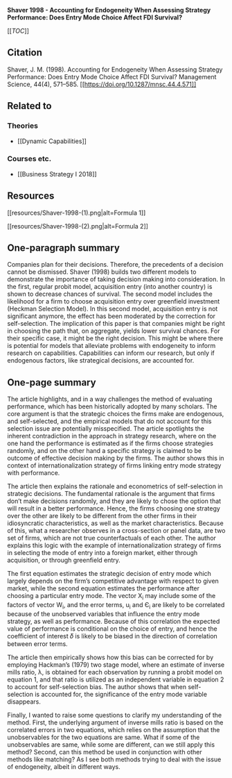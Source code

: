 **Shaver 1998 - Accounting for Endogeneity When Assessing Strategy Performance: Does Entry Mode Choice Affect FDI Survival?**

[[_TOC_]]

## Citation
Shaver, J. M. (1998). Accounting for Endogeneity When Assessing Strategy Performance: Does Entry Mode Choice Affect FDI Survival? Management Science, 44(4), 571–585. [[https://doi.org/10.1287/mnsc.44.4.571]]

## Related to

### Theories
* [[Dynamic Capabilities]]

### Courses etc.
* [[Business Strategy I 2018]]

## Resources
[[resources/Shaver-1998-(1).png|alt=Formula 1]]

[[resources/Shaver-1998-(2).png|alt=Formula 2]]

## One-paragraph summary
Companies plan for their decisions. Therefore, the precedents of a decision cannot be dismissed. Shaver (1998) builds two different models to demonstrate the importance of taking decision making into consideration. In the first, regular probit model, acquisition entry (into another country) is shown to decrease chances of survival. The second model includes the likelihood for a firm to choose acquisition entry over greenfield investment (Heckman Selection Model). In this second model, acquisition entry is not significant anymore, the effect has been moderated by the correction for self-selection. The implication of this paper is that companies might be right in choosing the path that, on aggregate, yields lower survival chances. For their specific case, it might be the right decision. This might be where there is potential for models that alleviate problems with endogeneity to inform research on capabilities. Capabilities can inform our research, but only if endogenous factors, like strategical decisions, are accounted for.

## One-page summary
The article highlights, and in a way challenges the method of evaluating performance, which has been historically adopted by many scholars. The core argument is that the strategic choices the firms make are endogenous, and self-selected, and the empirical models that do not account for this selection issue are potentially misspecified. The article spotlights the inherent contradiction in the approach in strategy research, where on the one hand the performance is estimated as if the firms choose strategies randomly, and on the other hand a specific strategy is claimed to be outcome of effective decision making by the firms. The author shows this in context of internationalization strategy of firms linking entry mode strategy with performance.  

The article then explains the rationale and econometrics of self-selection in strategic decisions. The fundamental rationale is the argument that firms don’t make decisions randomly, and they are likely to chose the option that will result in a better performance. Hence, the firms choosing one strategy over the other are likely to be different from the other firms in their idiosyncratic characteristics, as well as the market characteristics. Because of this, what a researcher observes in a cross-section or panel data, are two set of firms, which are not true counterfactuals of each other. The author explains this logic with the example of internationalization strategy of firms in selecting the mode of entry into a foreign market, either through acquisition, or through greenfield entry.

The first equation estimates the strategic decision of entry mode which largely depends on the firm’s competitive advantage with respect to given market, while the second equation estimates the performance after choosing a particular entry mode. The vector X<sub>i</sub> may include some of the factors of vector W<sub>i</sub>, and the error terms, u<sub>i</sub> and Є<sub>i</sub> are likely to be correlated because of the unobserved variables that influence the entry mode strategy, as well as performance. Because of this correlation the expected value of performance is conditional on the choice of entry, and hence the coefficient of interest 𝛿 is likely to be biased in the direction of correlation between error terms.  

The article then empirically shows how this bias can be corrected for by employing Hackman’s (1979) two stage model, where an estimate of inverse mills ratio, λ, is obtained for each observation by running a probit model on equation 1, and that ratio is utilized as an independent variable in equation 2 to account for self-selection bias. The author shows that when self-selection is accounted for, the significance of the entry mode variable disappears.  

Finally, I wanted to raise some questions to clarify my understanding of the method. First, the underlying argument of inverse mills ratio is based on the correlated errors in two equations, which relies on the assumption that the unobservables for the two equations are same. What if some of the unobservables are same, while some are different, can we still apply this method? Second, can this method be used in conjunction with other methods like matching? As I see both methods trying to deal with the issue of endogeneity, albeit in different ways.  